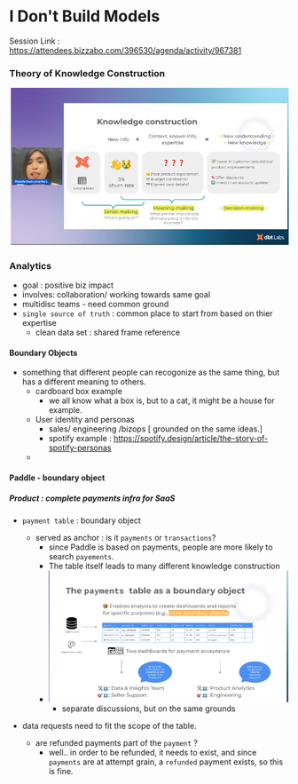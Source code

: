 # I Don't Build Models 

Session Link : https://attendees.bizzabo.com/396530/agenda/activity/967381

### Theory of Knowledge Construction
![](2022-10-17-10-11-22.png)

### Analytics
- goal : positive biz impact
- involves:  collaboration/ working towards same goal
- multidisc teams - need common ground 
- `single source of truth` : common place to start from based on thier expertise
  - clean data set : shared frame reference

#### Boundary Objects
- something that different people can recogonize as the same thing, but has a different meaning to others.
  - cardboard box example
    - we all know what a box is, but to a cat, it might be a house for example.
  - User identity and personas
    - sales/ engineering /bizops [ grounded on the same ideas.]
    - spotify example : https://spotify.design/article/the-story-of-spotify-personas
  - 

#### Paddle - boundary object
##### Product : complete payments infra for SaaS
- `payment table` : boundary object 
  - served as anchor : is it `payments` or `transactions`?
    - since Paddle is based on payments, people are more likely to search `payements`.
    - The table itself leads to many different knowledge construction
    - ![](2022-10-17-10-21-39.png)
      - separate discussions, but on the same grounds

- data requests need to fit the scope of the table.
    - are refunded payments part of the `payment` ?
      - well.. in order to be refunded, it needs to exist, and since `payments` are at attempt grain, a `refunded` payment exists, so this is fine. 



